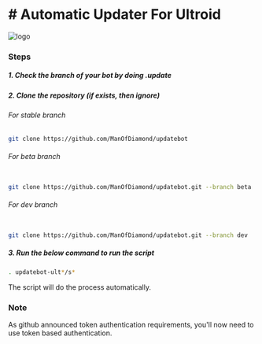 # # Automatic Updater For Ultroid 


![logo](https://telegra.ph/file/7823c3a4537afc8f64812.jpg)



### Steps

##### 1. Check the branch of your bot by doing .update

##### 2. Clone the repository (if exists, then ignore)

###### For stable branch

```bash
git clone https://github.com/ManOfDiamond/updatebot
```

###### For beta branch
```bash

git clone https://github.com/ManOfDiamond/updatebot.git --branch beta

```

###### For dev branch

```bash

git clone https://github.com/ManOfDiamond/updatebot.git --branch dev

```

##### 3. Run the below command to run the script

```bash
. updatebot-ult*/s*
```

The script will do the process automatically.

### Note

As github announced token authentication requirements, you'll now need to use token based authentication.
